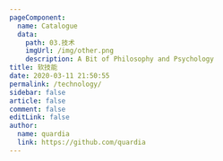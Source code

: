 ```yaml
---
pageComponent:
  name: Catalogue
  data:
    path: 03.技术
    imgUrl: /img/other.png
    description: A Bit of Philosophy and Psychology
title: 软技能
date: 2020-03-11 21:50:55
permalink: /technology/
sidebar: false
article: false
comment: false
editLink: false
author:
  name: quardia
  link: https://github.com/quardia
---
```

